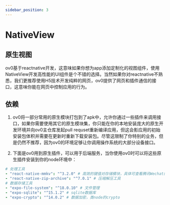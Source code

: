 ```yaml
---
sidebar_position: 3
---
```


# NativeView

## 原生视图

ov0基于reactnative开发，这意味如果你想为app添加定制化的视图组件，使用NativeView开发高性能的UI组件是个不错的选择。当然如果你对reactnative不熟悉，我们更推荐使用H5技术开发纯粹的网页，ov0提供了网页和插件通信的接口，这意味你能在网页中控制应用的行为。

## 依赖

1. ov0将一部分常用的原生模块打包到了apk中，允许你通过一些插件来调用接口，如果你需要使用其它的原生模块集，你只能在你的本地安装庞大的原生开发环境并向ov0主仓库发起pull requset重新编译应用，但这会影应用的初始安装包体积并需要在更新时重新下载安装包。尽管这限制了你特别的业务，但是仍然不推荐，因为ov0的环境足够让你调用操作系统的大部分设备接口。

2. 下面是ov0用到原生插件，可以用于后端服务，当你使用ov0时可以将这些原生插件安装到你的node环境中：

```yaml
# 处理工具
- "react-native-mmkv": "^3.2.0" # 高效的键值对存储模块，具体可查看腾讯Wechat的MMKV数据库文档
- "react-native-zip-archive": "^7.0.1" # 压缩解压工具
# 数据存储工具
- "expo-file-system": "^18.0.10" # 文件管理
- "expo-sqlite": "^15.1.2" # sqlite数据库
- "expo-crypto": "^14.0.2" # 数据加密，类node的crypto
```

